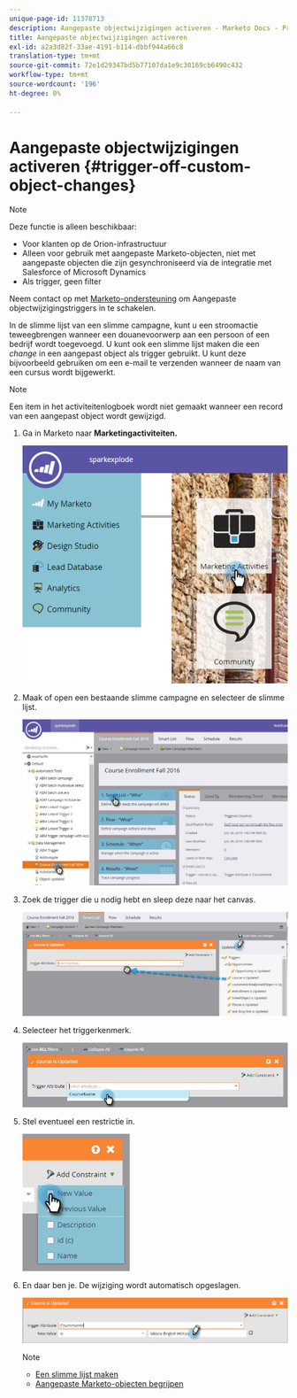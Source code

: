 ```yaml
---
unique-page-id: 11378713
description: Aangepaste objectwijzigingen activeren - Marketo Docs - Productdocumentatie
title: Aangepaste objectwijzigingen activeren
exl-id: a2a3d82f-33ae-4191-b114-dbbf944a66c8
translation-type: tm+mt
source-git-commit: 72e1d29347bd5b77107da1e9c30169cb6490c432
workflow-type: tm+mt
source-wordcount: '196'
ht-degree: 0%

---
```


# Aangepaste objectwijzigingen activeren {#trigger-off-custom-object-changes}

>[!NOTE]
>
>Deze functie is alleen beschikbaar:
>
>* Voor klanten op de Orion-infrastructuur
>* Alleen voor gebruik met aangepaste Marketo-objecten, niet met aangepaste objecten die zijn gesynchroniseerd via de integratie met Salesforce of Microsoft Dynamics
>* Als trigger, geen filter

>
>
Neem contact op met [Marketo-ondersteuning](https://nation.marketo.com/t5/Support/ct-p/Support) om Aangepaste objectwijzigingstriggers in te schakelen.

In de slimme lijst van een slimme campagne, kunt u een stroomactie teweegbrengen wanneer een douanevoorwerp aan een persoon of een bedrijf wordt toegevoegd. U kunt ook een slimme lijst maken die een *change* in een aangepast object als trigger gebruikt. U kunt deze bijvoorbeeld gebruiken om een e-mail te verzenden wanneer de naam van een cursus wordt bijgewerkt.

>[!NOTE]
>
>Een item in het activiteitenlogboek wordt niet gemaakt wanneer een record van een aangepast object wordt gewijzigd.

1. Ga in Marketo naar **Marketingactiviteiten.**

   ![](assets/image2016-7-25-15-3a49-3a52.png)

1. Maak of open een bestaande slimme campagne en selecteer de slimme lijst.

   ![](assets/image2016-7-25-16-3a9-3a19.png)

1. Zoek de trigger die u nodig hebt en sleep deze naar het canvas.

   ![](assets/image2016-7-25-16-3a16-3a43.png)

1. Selecteer het triggerkenmerk.

   ![](assets/image2016-7-25-16-3a21-3a42.png)

1. Stel eventueel een restrictie in.

   ![](assets/image2016-9-6-14-3a25-3a22.png)

1. En daar ben je. De wijziging wordt automatisch opgeslagen.

   ![](assets/image2016-9-6-14-3a25-3a54.png)

   >[!NOTE]
   >
   >* [Een slimme lijst maken](/help/marketo/product-docs/core-marketo-concepts/smart-lists-and-static-lists/creating-a-smart-list/create-a-smart-list.md)
   >* [Aangepaste Marketo-objecten begrijpen](/help/marketo/product-docs/administration/marketo-custom-objects/understanding-marketo-custom-objects.md)

